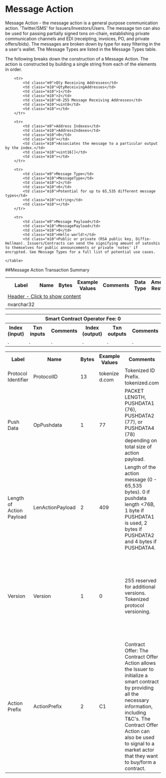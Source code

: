 
# Message Action

Message Action - the message action is a general purpose communication action. 'Twitter/SMS' for Issuers/Investors/Users. The message txn can also be used for passing partially signed txns on-chain, establishing private communication channels and EDI (receipting, invoices, PO, and private offers/bids). The messages are broken down by type for easy filtering in the a user's wallet. The Message Types are listed in the Message Types table.


The following breaks down the construction of a Message Action. The action is constructed by building a single string from each of the elements in order.

<div class="ritz grid-container" dir="ltr">
    <table class="waffle" cellspacing="0" cellpadding="0" table-layout=fixed width=100%>
         <tr style='height:19px;'>
            <th style="width:9%" class="s0">Label</th>
            <th style="width:9%" class="s1">Name</th>
            <th style="width:2%" class="s1">Bytes</th>
            <th style="width:25%" class="s1">Example Values</th>
            <th style="width:36%" class="s1">Comments</th>
            <th style="width:5%" class="s1">Data Type</th>
            <th class="s1">Amendment Restrictions</th>
        </tr>
        <tr>
            <td class="m5" colspan="7">
                <a href="javascript:;" data-popover="type-Header">
                   Header - Click to show content
                </a>
             </td>
        </tr>

        <tr>
            <td class="m9">Qty Receiving Addresses</td>
            <td class="m10">QtyReceivingAddresses</td>
            <td class="m10">1</td>
            <td class="m10">2</td>
            <td class="m10">0-255 Message Receiving Addresses</td>
            <td class="m10">uint8</td>
            <td class="m10"></td>
        </tr>

        <tr>
            <td class="m9">Address Indexes</td>
            <td class="m10">AddressIndexes</td>
            <td class="m10">0</td>
            <td class="m10"></td>
            <td class="m10">Associates the message to a particular output by the index.</td>
            <td class="m10">uint16[]</td>
            <td class="m10"></td>
        </tr>

        <tr>
            <td class="m9">Message Type</td>
            <td class="m10">MessageType</td>
            <td class="m10">2</td>
            <td class="m10">6</td>
            <td class="m10">Potential for up to 65,535 different message types</td>
            <td class="m10">string</td>
            <td class="m10"></td>
        </tr>

        <tr>
            <td class="m9">Message Payload</td>
            <td class="m10">MessagePayload</td>
            <td class="m10">0</td>
            <td class="m10">Hello world!</td>
            <td class="m10">Public or private (RSA public key, Diffie-Hellman). Issuers/Contracts can send the signifying amount of satoshis to themselves for public announcements or private 'notes' if encrypted. See Message Types for a full list of potential use cases.
</td>
            <td class="m10">nvarchar32</td>
            <td class="m10"></td>
        </tr>

    </table>
</div>

##Message Action Transaction Summary

<div class="ritz grid-container" dir="ltr">
    <table class="waffle" cellspacing="0" cellpadding="0" table-layout=fixed width=100%>
         <tr style='height:19px;'>
            <th class="s0" colspan="6">Smart Contract Operator Fee: 0</th>
       </tr>
         <tr style='height:19px;'>
            <th style="width:10%" class="s0">Index (input)</th>
            <th style="width:20%" class="s1">Txn inputs</th>
            <th style="width:20%" class="s1">Comments</th>
            <th style="width:10%" class="s1">Index (output)</th>
            <th style="width:20%" class="s1">Txn outputs</th>
            <th class="s1">Comments</th>
       </tr>
       <tr>
            <td class="m5">.</td>
            <td class="m6">.</td>
            <td class="m6">.</td>
            <td class="m10">.</td>
            <td class="m10">.</td>
            <td class="m10">.</td>
        </tr>
    </table>
</div>



<div class="ui modal" id="type-Header">
    <i class="close icon"></i>
    <div class="content docs-content">
        <table class="ui table">
            <tr style='height:19px;'>
                <th style="width:9%" class="s1">Label</th>
                <th style="width:9%" class="s1">Name</th>
                <th style="width:2%" class="s1">Bytes</th>
                <th style="width:29%" class="s1">Example Values</th>
                <th style="width:26%" class="s1">Comments</th>
                <th style="width:5%" class="s1">Data Type</th>
                <th style="width:14%" class="s2">Amendment Restrictions</th>
            </tr>
            <tr>
                <td class="m10">Protocol Identifier</td>
                <td class="m10">ProtocolID</td>
                <td class="m10">13</td>
                <td class="m10" style="word-break:break-all">tokenized.com</td>
                <td class="m10">Tokenized ID Prefix.  tokenized.com</td>
                <td class="m10">string</td>
                <td class="m10"></td>
            </tr>
            <tr>
                <td class="m10">Push Data</td>
                <td class="m10">OpPushdata</td>
                <td class="m10">1</td>
                <td class="m10" style="word-break:break-all">77</td>
                <td class="m10">PACKET LENGTH, PUSHDATA1 (76), PUSHDATA2 (77), or PUSHDATA4 (78) depending on total size of action payload.</td>
                <td class="m10">opcode</td>
                <td class="m10">Cannot be changed by issuer, operator or smart contract.</td>
            </tr>
            <tr>
                <td class="m10">Length of Action Payload</td>
                <td class="m10">LenActionPayload</td>
                <td class="m10">2</td>
                <td class="m10" style="word-break:break-all">409</td>
                <td class="m10">Length of the action message (0 - 65,535 bytes). 0 if pushdata length <76B, 1 byte if PUSHDATA1 is used, 2 bytes if PUSHDATA2 and 4 bytes if PUSHDATA4.</td>
                <td class="m10">pushdata_length</td>
                <td class="m10">Depends on Action Payload</td>
            </tr>
            <tr>
                <td class="m10">Version</td>
                <td class="m10">Version</td>
                <td class="m10">1</td>
                <td class="m10" style="word-break:break-all">0</td>
                <td class="m10">255 reserved for additional versions. Tokenized protocol versioning.</td>
                <td class="m10">uint8</td>
                <td class="m10">Can be changed by Issuer or Operator at their discretion.  Smart Contract will reject if it hasn't been updated to interpret the specified version.</td>
            </tr>
            <tr>
                <td class="m10">Action Prefix</td>
                <td class="m10">ActionPrefix</td>
                <td class="m10">2</td>
                <td class="m10" style="word-break:break-all">C1</td>
                <td class="m10">Contract Offer: The Contract Offer Action allows the Issuer to initialize a smart contract by providing all the necessary information, including T&C's.  The Contract Offer Action can also be used to signal to a market actor that they want to buy/form a contract.</td>
                <td class="m10">string</td>
                <td class="m10">Cannot be changed by issuer, operator or smart contract.</td>
            </tr>
        </table>
    </div>
</div>

